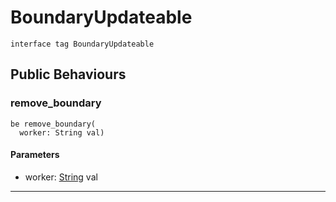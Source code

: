 # BoundaryUpdateable

```pony
interface tag BoundaryUpdateable
```

## Public Behaviours

### remove_boundary

```pony
be remove_boundary(
  worker: String val)
```
#### Parameters

*   worker: [String](builtin-String) val

---

